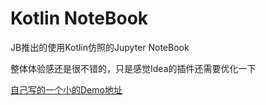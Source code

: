 # Kotlin NoteBook

JB推出的使用Kotlin仿照的Jupyter NoteBook 

整体体验感还是很不错的，只是感觉Idea的插件还需要优化一下

[自己写的一个小的Demo地址](https://github.com/CoteNite/kotlin-notenbook-demo)

